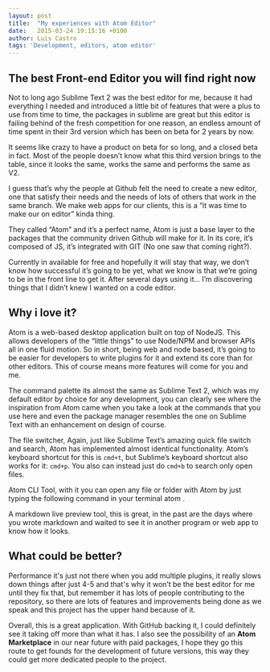 ```yaml
---
layout: post
title:  "My experiences with Atom Editor"
date:   2015-03-24 19:15:16 +0100
author: Luis Castro
tags: 'Development, editors, atom editor'
---
```

## The best Front-end Editor you will find right now
Not to long ago Sublime Text 2 was the best editor for me, because it had everything I needed and introduced a little bit of features that were a plus to use from time to time, the packages in sublime are great but this editor is failing behind of the fresh competition for one reason, an endless amount of time spent in their 3rd version which has been on beta for 2 years by now.

It seems like crazy to have a product on beta for so long, and a closed beta in fact. Most of the people doesn’t know what this third version brings to the table, since it looks the same, works the same and performs the same as V2.

I guess that’s why the people at Github felt the need to create a new editor, one that satisfy their needs and the needs of lots of others that work in the same branch. We make web apps for our clients, this is a “it was time to make our on editor” kinda thing.

They called “Atom” and it’s a perfect name, Atom is just a base layer to the packages that the community driven Github will make for it. In its core, it’s composed of JS, it’s integrated with GIT (No one saw that coming right?).

Currently in available for free and hopefully it will stay that way, we don’t know how successful it’s going to be yet, what we know is that we’re going to be in the front line to get it. After several days using it... I’m discovering things that I didn’t knew I wanted on a code editor.

## Why i love it?
Atom is a web-based desktop application built on top of NodeJS. This allows developers of the “little things” to use Node/NPM and browser APIs all in one fluid motion. So in short, being web and node based, it’s going to be easier for developers to write plugins for it and extend its core than for other editors. This of course means more features will come for you and me.

The command palette its almost the same as Sublime Text 2, which was my default editor by choice for any development, you can clearly see where the inspiration from Atom came when you take a look at the commands that you use here and even the package manager resembles the one on Sublime Text with an enhancement on design of course.

The file switcher, Again, just like Sublime Text’s amazing quick file switch and search, Atom has implemented almost identical functionality. Atom’s keyboard shortcut for this is `cmd+t`, but Sublime’s keyboard shortcut also works for it: `cmd+p`. You also can instead just do `cmd+b` to search only open files.

Atom CLI Tool, with it you can open any file or folder with Atom by just typing the following command in your terminal atom <foldername>.

A markdown live preview tool, this is great, in the past are the days where you wrote markdown and waited to see it in another program or web app to know how it looks.

## What could be better?
Performance it's just not there when you add multiple plugins, it really slows down things after just 4-5 and that's why it won’t be the best editor for me until they fix that, but remember it has lots of people contributing to the repository, so there are lots of features and improvements being done as we speak and this project has the upper hand because of it.

Overall, this is a great application. With GitHub backing it, I could definitely see it taking off more than what it has. I also see the possibility of an **Atom Marketplace** in our near future with paid packages, I hope they go this route to get founds for the development of future versions, this way they could get more dedicated people to the project.

